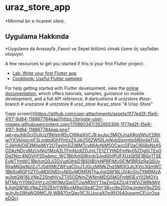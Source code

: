 # uraz_store_app

*Minimal bir e-ticareet sitesi .

## Uygulama Hakkında

*Uygulama da Anasayfa ,Favori ve Sepet bölümü olmak üzere üç sayfadan oluşuyor. 




A few resources to get you started if this is your first Flutter project:

- [Lab: Write your first Flutter app](https://docs.flutter.dev/get-started/codelab)
- [Cookbook: Useful Flutter samples](https://docs.flutter.dev/cookbook)

For help getting started with Flutter development, view the
[online documentation](https://docs.flutter.dev/), which offers tutorials,
samples, guidance on mobile development, and a full API reference.
#   d a r t _ c a l i s m a 
 
 #   u r a z _ s t o r e 
 
 # t e s t - b r a n c h 
 
 #   u r a z _ s t o r e 
 
 #   u r a z _ s t o r e 
 
 #   u r a z _ s t o r e 
 
 #uraz_store
"# Uraz-Store" 

![app screen]([https://github.com/user-attachments/assets/1f77ed2f-15e6-41f7-9d84-118867784eaa](https://private-user-images.githubusercontent.com/170980347/352655306-1f77ed2f-15e6-41f7-9d84-118867784eaa.png?jwt=eyJhbGciOiJIUzI1NiIsInR5cCI6IkpXVCJ9.eyJpc3MiOiJnaXRodWIuY29tIiwiYXVkIjoicmF3LmdpdGh1YnVzZXJjb250ZW50LmNvbSIsImtleSI6ImtleTUiLCJleHAiOjE3MjIwMjY2OTgsIm5iZiI6MTcyMjAyNjM5OCwicGF0aCI6Ii8xNzA5ODAzNDcvMzUyNjU1MzA2LTFmNzdlZDJmLTE1ZTYtNDFmNy05ZDg0LTExODg2Nzc4NGVhYS5wbmc_WC1BbXotQWxnb3JpdGhtPUFXUzQtSE1BQy1TSEEyNTYmWC1BbXotQ3JlZGVudGlhbD1BS0lBVkNPRFlMU0E1M1BRSzRaQSUyRjIwMjQwNzI2JTJGdXMtZWFzdC0xJTJGczMlMkZhd3M0X3JlcXVlc3QmWC1BbXotRGF0ZT0yMDI0MDcyNlQyMDM5NThaJlgtQW16LUV4cGlyZXM9MzAwJlgtQW16LVNpZ25hdHVyZT05ODNmZWNmMDQ5MGFmMGExYjI2MGYxMTMzYjY0NGVhYzJiOWI1MzQwOTUwMDhlYTIwZmQ4ZjU4YWViZWRkMjVkJlgtQW16LVNpZ25lZEhlYWRlcnM9aG9zdCZhY3Rvcl9pZD0wJmtleV9pZD0wJnJlcG9faWQ9MCJ9.WBR70zQlay1IC3LUocaXOp95O540uswmCEUcOoaeDQc)

